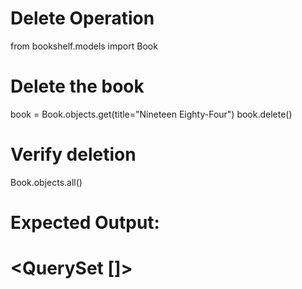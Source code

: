 # Delete Operation

from bookshelf.models import Book

# Delete the book
book = Book.objects.get(title="Nineteen Eighty-Four")
book.delete()

# Verify deletion
Book.objects.all()

# Expected Output:
# <QuerySet []>

